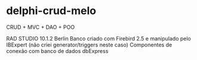 # delphi-crud-melo
CRUD + MVC + DAO + POO

RAD STUDIO 10.1.2 Berlin
Banco criado com Firebird 2.5 e manipulado pelo IBExpert
(não criei generator/triggers neste caso)
Componentes de conexão com banco de dados dbExpress
